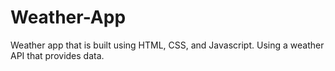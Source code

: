 # Weather-App
Weather app that is built using HTML, CSS, and Javascript. Using a weather API that provides data.

